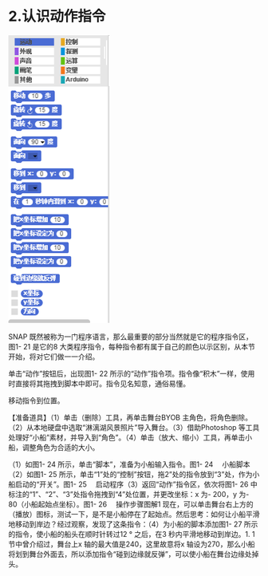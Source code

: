 # 2.认识动作指令

![](/assets/snap-motion.png)

SNAP 既然被称为一门程序语言，那么最重要的部分当然就是它的程序指令区，图1- 21 是它的8 大类程序指令，每种指令都有属于自己的颜色以示区别，从本节开始，将对它们做一一介绍。

单击“动作”按钮后，出现图1- 22 所示的“动作”指令项。指令像“积木”一样，使用时直接将其拖拽到脚本中即可。指令见名知意，通俗易懂。

移动指令到位置。

【准备道具】（1）单击（删除）工具，再单击舞台BYOB 主角色，将角色删除。（2）从本地硬盘中选取“淋漓湖风景照片”导入舞台。（3）借助Photoshop 等工具处理好“小船”素材，并导入到“角色”。（4）单击（放大、缩小）工具，再单击小船，调整角色为合适的大小。



（1）如图1- 24 所示，单击“脚本”，准备为小船输入指令。图1- 24 　小船脚本（2）如图1- 25 所示，单击“1”处的“控制”按钮，拖2”处的指令放到“3”处，作为小船启动的“开关”。图1- 25 　启动程序（3）返回“动作”指令区，依次将图1- 26 中标注的“1”、“2”、“3”处指令拖拽到“4”处位置，并更改坐标：x 为- 200，y 为- 80（小船起始点坐标）。图1- 26 　操作步骤图解1 现在，可以单击舞台右上方的（播放）图标，测试一下，是不是小船停在了起始点。然后思考：如何让小船平滑地移动到岸边？经过观察，发现了这条指令：（4）为小船的脚本添加图1- 27 所示的指令，使小船的船头在顺时针转过12 ° 之后，在3 秒内平滑地移动到岸边。1. 1 节中曾介绍过，舞台上x 轴的最大值是240，这里故意将x 轴设为270，那么小船将划到舞台外面去，所以添加指令“碰到边缘就反弹”，可以使小船在舞台边缘处掉头。

